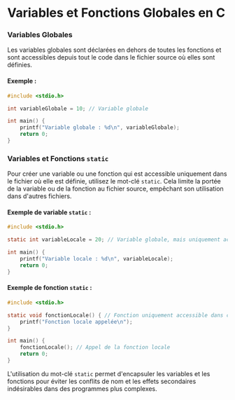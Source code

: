 # Variables et Fonctions Globales en C

### Variables Globales

Les variables globales sont déclarées en dehors de toutes les fonctions et sont accessibles depuis tout le code dans le fichier source où elles sont définies.

#### Exemple :
```c
#include <stdio.h>

int variableGlobale = 10; // Variable globale

int main() {
    printf("Variable globale : %d\n", variableGlobale);
    return 0;
}
```

### Variables et Fonctions `static`

Pour créer une variable ou une fonction qui est accessible uniquement dans le fichier où elle est définie, utilisez le mot-clé `static`. Cela limite la portée de la variable ou de la fonction au fichier source, empêchant son utilisation dans d'autres fichiers.

#### Exemple de variable `static` :
```c
#include <stdio.h>

static int variableLocale = 20; // Variable globale, mais uniquement accessible dans ce fichier

int main() {
    printf("Variable locale : %d\n", variableLocale);
    return 0;
}
```

#### Exemple de fonction `static` :
```c
#include <stdio.h>

static void fonctionLocale() { // Fonction uniquement accessible dans ce fichier
    printf("Fonction locale appelée\n");
}

int main() {
    fonctionLocale(); // Appel de la fonction locale
    return 0;
}
```

L'utilisation du mot-clé `static` permet d'encapsuler les variables et les fonctions pour éviter les conflits de nom et les effets secondaires indésirables dans des programmes plus complexes.